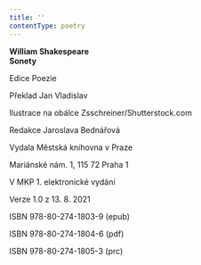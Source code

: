 ```yaml
---
title: ''
contentType: poetry
---
```


**William Shakespeare  
Sonety**

  

Edice Poezie

  

Překlad Jan Vladislav

  

Ilustrace na obálce Zsschreiner/Shutterstock.com

  

Redakce Jaroslava Bednářová

  

Vydala Městská knihovna v Praze

  

Mariánské nám. 1, 115 72 Praha 1

  

V MKP 1. elektronické vydání

  

Verze 1.0 z 13. 8. 2021

  

ISBN 978-80-274-1803-9 (epub)

  

ISBN 978-80-274-1804-6 (pdf)

  

ISBN 978-80-274-1805-3 (prc)
